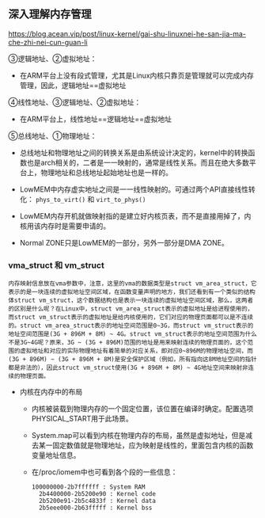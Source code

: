 ## 深入理解内存管理

 https://blog.acean.vip/post/linux-kernel/gai-shu-linuxnei-he-san-jia-ma-che-zhi-nei-cun-guan-li 

③逻辑地址、②虚拟地址：

- 在ARM平台上没有段式管理，尤其是Linux内核只靠页是管理就可以完成内存管理，因此，逻辑地址==虚拟地址

④线性地址、③逻辑地址、②虚拟地址：

- 在ARM平台上，线性地址==逻辑地址==虚拟地址

⑤总线地址、①物理地址：

- 总线地址和物理地址之间的转换关系是由系统设计决定的，kernel中的转换函数也是arch相关的，二者是一一映射的，通常是线性关系。而且在绝大多数平台上，物理地址和总线地址起始地址也是一样的。





- LowMEM中内存虚实地址之间是一一线性映射的。可通过两个API直接线性转化： `phys_to_virt()` 和 `virt_to_phys()`
- LowMEM内存开机就做映射指的是建立好内核页表，而不是直接用掉了，内核用该内存时是需要申请的。
- Normal ZONE只是LowMEM的一部分，另外一部分是DMA ZONE。





### vma_struct 和 vm_struct

    内存映射信息放在vma参数中，注意，这里的vma的数据类型是struct vm_area_struct，它表示的是一块连续的虚拟地址空间区域，在函数变量声明的地方，我们还看到有一个类似的结构体struct vm_struct，这个数据结构也是表示一块连续的虚拟地址空间区域，那么，这两者的区别是什么呢？在Linux中，struct vm_area_struct表示的虚拟地址是给进程使用的，而struct vm_struct表示的虚拟地址是给内核使用的，它们对应的物理页面都可以是不连续的。struct vm_area_struct表示的地址空间范围是0~3G，而struct vm_struct表示的地址空间范围是(3G + 896M + 8M) ~ 4G。struct vm_struct表示的地址空间范围为什么不是3G~4G呢？原来，3G ~ (3G + 896M)范围的地址是用来映射连续的物理页面的，这个范围的虚拟地址和对应的实际物理地址有着简单的对应关系，即对应0~896M的物理地址空间，而(3G + 896M) ~ (3G + 896M + 8M)是安全保护区域（例如，所有指向这8M地址空间的指针都是非法的），因此struct vm_struct使用(3G + 896M + 8M) ~ 4G地址空间来映射非连续的物理页面。



* 内核在内存中的布局

  * 内核被装载到物理内存的一个固定位置，该位置在编译时确定。配置选项PHYSICAL_START用于此场景。

  * System.map可以看到内核在物理内存的布局，虽然是虚拟地址，但是减去某一固定数值就是物理地址，应为映射是线性的，里面包含内核的函数变量地址信息。

  * 在/proc/iomem中也可看到各个段的一些信息：

    ```
    100000000-2b7ffffff : System RAM
      2b4400000-2b5200e90 : Kernel code
      2b5200e91-2b5c4833f : Kernel data
      2b5eee000-2b63fffff : Kernel bss
    ```

    